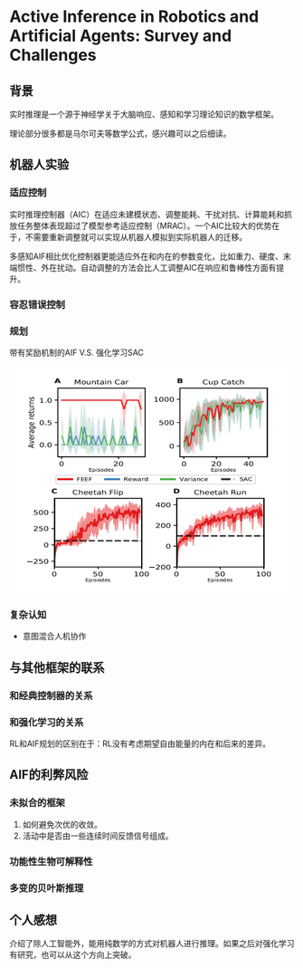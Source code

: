# Active Inference in Robotics and Artificial Agents: Survey and Challenges

## 背景

实时推理是一个源于神经学关于大脑响应、感知和学习理论知识的数学框架。

理论部分很多都是马尔可夫等数学公式，感兴趣可以之后细读。

## 机器人实验

### 适应控制

实时推理控制器（AIC）在适应未建模状态、调整能耗、干扰对抗、计算能耗和抓放任务整体表现超过了模型参考适应控制（MRAC）。一个AIC比较大的优势在于，不需要重新调整就可以实现从机器人模拟到实际机器人的迁移。

多感知AIF相比优化控制器更能适应外在和内在的参数变化，比如重力、硬度、末端惯性、外在扰动。自动调整的方法会比人工调整AIC在响应和鲁棒性方面有提升。

### 容忍错误控制

### 规划

带有奖励机制的AIF V.S. 强化学习SAC

![Fig1](./Fig/AIF%20planing%20reward.png)

### 复杂认知

- 意图混合人机协作

## 与其他框架的联系

### 和经典控制器的关系

### 和强化学习的关系

RL和AIF规划的区别在于：RL没有考虑期望自由能量的内在和后来的差异。

## AIF的利弊风险

### 未拟合的框架

1. 如何避免次优的收敛。
2. 活动中是否由一些连续时间反馈信号组成。

### 功能性生物可解释性

### 多变的贝叶斯推理

## 个人感想

介绍了除人工智能外，能用纯数学的方式对机器人进行推理。如果之后对强化学习有研究，也可以从这个方向上突破。
